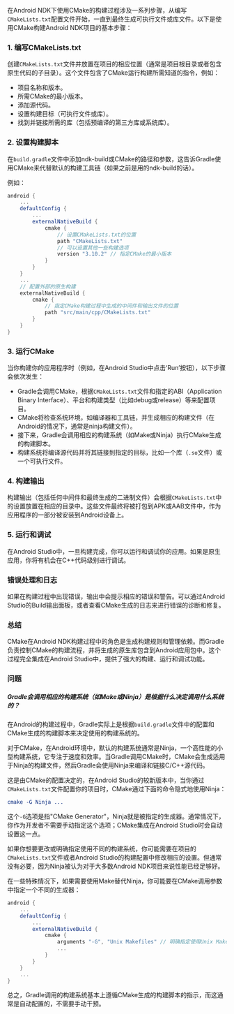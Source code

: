 在Android NDK下使用CMake的构建过程涉及一系列步骤，从编写`CMakeLists.txt`配置文件开始，一直到最终生成可执行文件或库文件。以下是使用CMake构建Android NDK项目的基本步骤：

### 1. 编写CMakeLists.txt
创建`CMakeLists.txt`文件并放置在项目的相应位置（通常是项目根目录或者包含原生代码的子目录）。这个文件包含了CMake运行构建所需知道的指令，例如：

- 项目名称和版本。
- 所需CMake的最小版本。
- 添加源代码。
- 设置构建目标（可执行文件或库）。
- 找到并链接所需的库（包括预编译的第三方库或系统库）。

### 2. 设置构建脚本
在`build.gradle`文件中添加ndk-build或CMake的路径和参数，这告诉Gradle使用CMake来代替默认的构建工具链（如果之前是用的ndk-build的话）。

例如：
```gradle
android {
    ...
    defaultConfig {
        ...
        externalNativeBuild {
            cmake {
                // 设置CMakeLists.txt的位置
                path "CMakeLists.txt"
                // 可以设置其他一些构建选项
                version "3.10.2" // 指定CMake的最小版本
            }
        }
    }
    ...
    // 配置外部的原生构建
    externalNativeBuild {
        cmake {
            // 指定CMake构建过程中生成的中间件和输出文件的位置
            path "src/main/cpp/CMakeLists.txt"
        }
    }
}
```

### 3. 运行CMake
当你构建你的应用程序时（例如，在Android Studio中点击‘Run’按钮），以下步骤会依次发生：

- Gradle会调用CMake，根据`CMakeLists.txt`文件和指定的ABI（Application Binary Interface）、平台和构建类型（比如debug或release）等来配置项目。
- CMake将检查系统环境，如编译器和工具链，并生成相应的构建文件（在Android的情况下，通常是ninja构建文件）。
- 接下来，Gradle会调用相应的构建系统（如Make或Ninja）执行CMake生成的构建脚本。
- 构建系统将编译源代码并将其链接到指定的目标，比如一个库（`.so`文件）或一个可执行文件。

### 4. 构建输出
构建输出（包括任何中间件和最终生成的二进制文件）会根据`CMakeLists.txt`中的设置放置在相应的目录中。这些文件最终将被打包到APK或AAB文件中，作为应用程序的一部分被安装到Android设备上。

### 5. 运行和调试
在Android Studio中，一旦构建完成，你可以运行和调试你的应用。如果是原生应用，你将有机会在C++代码级别进行调试。

### 错误处理和日志
如果在构建过程中出现错误，输出中会提示相应的错误和警告。可以通过Android Studio的Build输出面板，或者查看CMake生成的日志来进行错误的诊断和修复。

### 总结
CMake在Android NDK构建过程中的角色是生成构建规则和管理依赖。而Gradle负责控制CMake的构建流程，并将生成的原生库包含到Android应用包中。这个过程完全集成在Android Studio中，提供了强大的构建、运行和调试功能。

### 问题
##### Gradle会调用相应的构建系统（如Make或Ninja）是根据什么决定调用什么系统的？
在Android的构建过程中，Gradle实际上是根据`build.gradle`文件中的配置和CMake生成的构建脚本来决定使用的构建系统的。

对于CMake，在Android环境中，默认的构建系统通常是Ninja，一个高性能的小型构建系统，它专注于速度和效率。当Gradle调用CMake时，CMake会生成适用于Ninja的构建文件，然后Gradle会使用Ninja来编译和链接C/C++源代码。

这是由CMake的配置决定的，在Android Studio的较新版本中，当你通过`CMakeLists.txt`文件配置你的项目时，CMake通过下面的命令隐式地使用Ninja：

```cmake
cmake -G Ninja ...
```

这个`-G`选项是指"CMake Generator"，Ninja就是被指定的生成器。通常情况下，你作为开发者不需要手动指定这个选项；CMake集成在Android Studio时会自动设置这一点。

如果你想要更改或明确指定使用不同的构建系统，你可能需要在项目的`CMakeLists.txt`文件或者Android Studio的构建配置中修改相应的设置。但通常没有必要，因为Ninja被认为对于大多数Android NDK项目来说性能已经足够好。

在一些特殊情况下，如果需要使用Make替代Ninja，你可能要在CMake调用参数中指定一个不同的生成器：

```gradle
android {
    ...
    defaultConfig {
        ...
        externalNativeBuild {
            cmake {
                arguments "-G", "Unix Makefiles" // 明确指定使用Unix Makefiles生成器
                ...
            }
        }
    }
    ...
}
```

总之，Gradle调用的构建系统基本上遵循CMake生成的构建脚本的指示，而这通常是自动配置的，不需要手动干预。